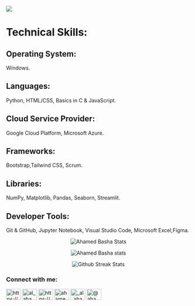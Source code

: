 <!-- ### Hi there 👋 -->
![](aboutimg.png)
# Technical Skills:
## Operating System:
Windows.
## Languages:
Python, HTML/CSS, Basics in C & JavaScript.
## Cloud Service Provider:
Google Cloud Platform, Microsoft Azure.
## Frameworks:
Bootstrap,Tailwind CSS, Scrum.
## Libraries:
NumPy, Matplotlib, Pandas, Seaborn, Streamlit.
## Developer Tools:
Git & GitHub, Jupyter Notebook, Visual Studio Code, Microsoft Excel,Figma.
<!--
**ahamedbasha-n/ahamedbasha-n** is a ✨ _special_ ✨ repository because its `README.md` (this file) appears on your GitHub profile.

Here are some ideas to get you started:

- 🔭 I’m currently working on ...
- 🌱 I’m currently learning ...
- 👯 I’m looking to collaborate on ...
- 🤔 I’m looking for help with ...
- 💬 Ask me about ...
- 📫 How to reach me: ...
- 😄 Pronouns: ...
- ⚡ Fun fact: ...
-->

<p align="center"><img src="https://github-readme-stats.vercel.app/api/top-langs/?username=ahamedbasha-n&layout=compact&theme=tokyonight" alt="Ahamed Basha Stats" /></p>
<p align="center"> <img src="https://github-readme-stats.vercel.app/api?username=ahamedbasha-n&show_icons=true&theme=tokyonight" alt="Ahamed Basha stats" /> </p>
<p align="center"> <img src="https://github-readme-streak-stats.herokuapp.com/?user=ahamedbasha-n" alt="Github Streak Stats"> </p>

<h3 align="left">Connect with me:</h3>
<p align="left">
<a href="https://codepen.io/https://codepen.io/ahamedbasha5" target="blank"><img align="center" src="https://raw.githubusercontent.com/rahuldkjain/github-profile-readme-generator/master/src/images/icons/Social/codepen.svg" alt="https://codepen.io/ahamedbasha5" height="30" width="40" /></a>
<a href="https://twitter.com/al_ahamed786" target="blank"><img align="center" src="https://raw.githubusercontent.com/rahuldkjain/github-profile-readme-generator/master/src/images/icons/Social/twitter.svg" alt="al_ahamed786" height="30" width="40" /></a>
<a href="https://linkedin.com/in/https://www.linkedin.com/in/ahamed-basha-n-090534190/" target="blank"><img align="center" src="https://raw.githubusercontent.com/rahuldkjain/github-profile-readme-generator/master/src/images/icons/Social/linked-in-alt.svg" alt="https://www.linkedin.com/in/ahamed-basha-n-090534190/" height="30" width="40" /></a>
<a href="https://kaggle.com/ahamedbasha786" target="blank"><img align="center" src="https://raw.githubusercontent.com/rahuldkjain/github-profile-readme-generator/master/src/images/icons/Social/kaggle.svg" alt="ahamedbasha786" height="30" width="40" /></a>
<a href="https://instagram.com/_al_ahamed_?igshid=vj0xylgo6x3v" target="blank"><img align="center" src="https://raw.githubusercontent.com/rahuldkjain/github-profile-readme-generator/master/src/images/icons/Social/instagram.svg" alt="_al_ahamed_?igshid=vj0xylgo6x3v" height="30" width="40" /></a>
<a href="https://medium.com/@ahamedbasha-n" target="blank"><img align="center" src="https://raw.githubusercontent.com/rahuldkjain/github-profile-readme-generator/master/src/images/icons/Social/medium.svg" alt="@ahamedbasha-n" height="30" width="40" /></a>
</p>
